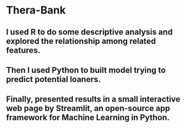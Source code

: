 # Thera-Bank
## I used R to do some descriptive analysis and explored the relationship among related features.
## Then I used Python to built model trying to predict potential loaners.
## Finally, presented results in a small interactive web page by Streamlit, an open-source app framework for Machine Learning in Python.
